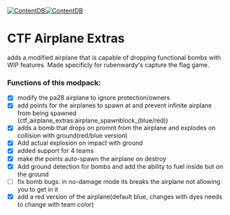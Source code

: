 [![ContentDB](https://content.minetest.net/packages/pl608/ctf_airplane_extras/shields/title/)](https://content.minetest.net/packages/pl608/ctf_airplane_extras/)[![ContentDB](https://content.minetest.net/packages/pl608/ctf_airplane_extras/shields/downloads/)](https://content.minetest.net/packages/pl608/ctf_airplane_extras/)
# CTF Airplane Extras 
adds a modified airplane that is capable of dropping functional bombs with WIP features. Made specificly for rubenwardy's capture the flag game.
### Functions of this modpack:
 - [x]   modify the pa28 airplane to ignore protection/owners
 - [x]   add points for the airplanes to spawn at and prevent infinite airplane from being spawned (ctf_airplane_extras:airplane_spawnblock_(blue/red)) 
 - [x]   adds a bomb that drops on promnt from the airplane and explodes on collision with ground(red/blue version)
 - [x]   Add actual explosion on impact with ground
 - [x]   added support for 4 teams
 - [x]   make the points auto-spawn the airplane on destroy
 - [x]   Add ground detection for bombs and add the ability to fuel inside but on the ground
 - [ ]   fix bomb bugs: in no-damage mode its breaks the airplane not allowing you to get in it
 - [x]   add a red version of the airplane(default blue, changes with dyes needs to change with team color)
